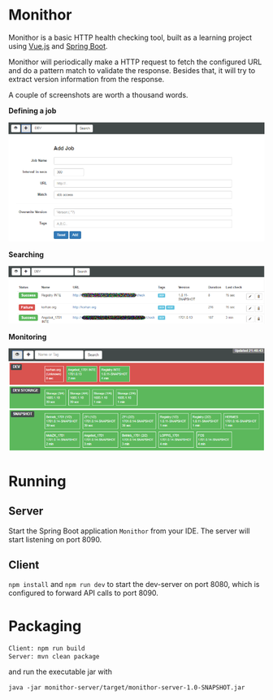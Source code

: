 # Monithor
Monithor is a basic HTTP health checking tool, built as a learning project using [Vue.js](https://vuejs.org/) and [Spring Boot](https://projects.spring.io/spring-boot/). 

Monithor will periodically make a HTTP request to fetch the configured URL and do a pattern match to validate the response. Besides that, it will try to extract version information from the response.

 A couple of screenshots are worth a thousand words.
 
 
 **Defining a job**
 
 ![Alt text](monithor-client/docs/addjob.png?raw=true "Add")
 
 
 **Searching**
 
 ![Alt text](monithor-client/docs/search.png?raw=true "Search")
 
 
 **Monitoring**
 
 ![Alt text](monithor-client/docs/monitor.png?raw=true "Monitor")

# Running
## Server
Start the Spring Boot application `Monithor` from your IDE. The server will start listening on port 8090. 
## Client
`npm install` and `npm run dev` to start the dev-server on port 8080, which is configured to forward API calls to port 8090.
# Packaging
```
Client: npm run build
Server: mvn clean package
```
and run the executable jar with 
```
java -jar monithor-server/target/monithor-server-1.0-SNAPSHOT.jar
```
